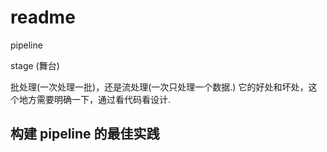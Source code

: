 # readme

pipeline

stage (舞台)

批处理(一次处理一批)，还是流处理(一次只处理一个数据.)
它的好处和坏处，这个地方需要明确一下，通过看代码看设计.


## 构建 pipeline 的最佳实践
